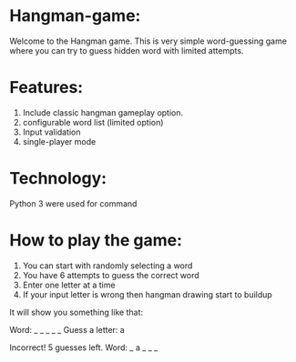 # Hangman-game:
Welcome to the Hangman game. This is very simple word-guessing game where you can try to guess hidden word with limited attempts.

# Features: 
1. Include classic hangman gameplay option.
2. configurable word list (limited option)
3. Input validation
4. single-player mode

# Technology:
Python 3 were used for command

# How to play the game:

1. You can start with randomly selecting a word
2. You have 6 attempts to guess the correct word
3. Enter one letter at a time
4. If your input letter is wrong then hangman drawing start to buildup

It will show you something like that:

Word: _ _ _ _ _
Guess a letter: a

Incorrect! 5 guesses left.
Word: _ a _ _ _
